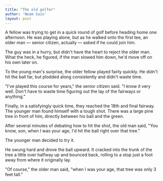 ```yaml
---
title: "The old golfer"
author: 'Noam Sain'
layout: post
---
```


A fellow was trying to get in a quick round of golf before heading home one afternoon. He was playing alone, but as he walked onto the first tee, an older man — senior citizen, actually — asked if he could join him.

The guy was in a hurry, but didn't have the heart to reject the older man. What the heck, he figured, if the man slowed him down, he'd move off on his own later on.

To the young man's surprise, the older fellow played fairly quickly. He didn't hit the ball far, but plodded along consistently and didn't waste time.

"I've played this course for years," the senior citizen said. "I know it very well. Don't have to waste time figuring out the lay of the fairways or anything."

Finally, in a satisfyingly quick time, they reached the 18th and final fairway. The younger man found himself with a tough shot. There was a large pine tree in front of him, directly between his ball and the green.

After several minutes of debating how to hit the shot, the old man said, "You know, son, when I was your age, I'd hit the ball right over that tree."

The younger man decided to try it.

He swung hard and drove the ball upward. It cracked into the trunk of the tree a little over halfway up and bounced back, rolling to a stop just a foot away from where it originally lay.

"Of course," the older man said, "when I was your age, that tree was only 3 feet tall."
